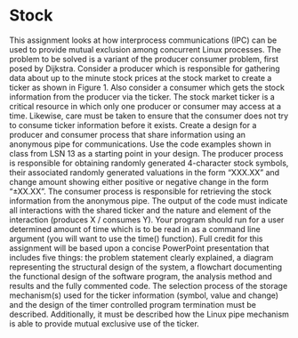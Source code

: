 # Stock

This assignment looks at how interprocess communications (IPC) can be used to provide mutual exclusion among concurrent Linux processes. The problem to be solved is a variant of the producer consumer problem, first posed by Dijkstra. Consider a producer which is responsible for gathering data about up to the minute stock prices at the stock market to create a ticker as shown in Figure 1. Also consider a consumer which gets the stock information from the producer via the ticker. The stock market ticker is a critical resource in which only one producer or consumer may access at a time. Likewise, care must be taken to ensure that the consumer does not try to consume ticker information before it exists.
Create a design for a producer and consumer process that share information using an anonymous pipe for communications. Use the code examples shown in class from LSN 13 as a starting point in your design. The producer process is responsible for obtaining randomly generated 4-character stock symbols, their associated randomly generated valuations in the form “XXX.XX” and change amount showing either positive or negative change in the form “±XX.XX”. The consumer process is responsible for retrieving the stock information from the anonymous pipe. The output of the code must indicate all interactions with the shared ticker and the nature and element of the interaction (produces X / consumes Y). Your program should run for a user determined amount of time which is to be read in as a command line argument (you will want to use the time() function).
Full credit for this assignment will be based upon a concise PowerPoint presentation that includes five things: the problem statement clearly explained, a diagram representing the structural design of the system, a flowchart documenting the functional design of the software program, the analysis method and results and the fully commented code. The selection process of the storage mechanism(s) used for the ticker information (symbol, value and change) and the design of the timer controlled program termination must be described. Additionally, it must be described how the Linux pipe mechanism is able to provide mutual exclusive use of the ticker.
